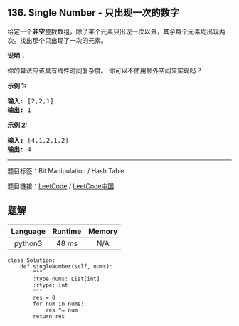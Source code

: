 ## 136. Single Number - 只出现一次的数字

<!--If you want to use the English description, use `question.content` instead-->

<p>给定一个<strong>非空</strong>整数数组，除了某个元素只出现一次以外，其余每个元素均出现两次。找出那个只出现了一次的元素。</p>

<p><strong>说明：</strong></p>

<p>你的算法应该具有线性时间复杂度。 你可以不使用额外空间来实现吗？</p>

<p><strong>示例 1:</strong></p>

<pre><strong>输入:</strong> [2,2,1]
<strong>输出:</strong> 1
</pre>

<p><strong>示例&nbsp;2:</strong></p>

<pre><strong>输入:</strong> [4,1,2,1,2]
<strong>输出:</strong> 4</pre>



-----

题目标签：Bit Manipulation / Hash Table

题目链接：[LeetCode](https://leetcode.com/problems/single-number/description/)  /  [LeetCode中国](https://leetcode-cn.com/problems/single-number/description/)

## 题解



| Language | Runtime | Memory |
|:---:|:---:|:---:|
| python3  | 48  ms | N/A |

```python3
class Solution:
    def singleNumber(self, nums):
        """
        :type nums: List[int]
        :rtype: int
        """
        res = 0
        for num in nums:
            res ^= num
        return res
```
